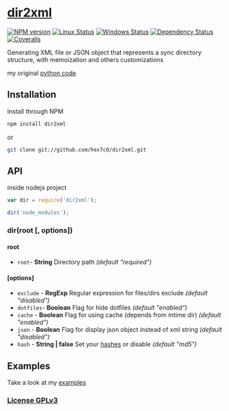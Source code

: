 # [dir2xml](https://github.com/hex7c0/dir2xml)

[![NPM version](https://img.shields.io/npm/v/dir2xml.svg)](https://www.npmjs.com/package/dir2xml)
[![Linux Status](https://img.shields.io/travis/hex7c0/dir2xml.svg?label=linux-osx)](https://travis-ci.org/hex7c0/dir2xml)
[![Windows Status](https://img.shields.io/appveyor/ci/hex7c0/dir2xml.svg?label=windows)](https://ci.appveyor.com/project/hex7c0/dir2xml)
[![Dependency Status](https://img.shields.io/david/hex7c0/dir2xml.svg)](https://david-dm.org/hex7c0/dir2xml)
[![Coveralls](https://img.shields.io/coveralls/hex7c0/dir2xml.svg)](https://coveralls.io/r/hex7c0/dir2xml)

Generating XML file or JSON object that represents a sync directory structure, with memoization and others customizations

my original [python code](https://github.com/hex7c0/Dir2Xmlpy)

## Installation

Install through NPM

```bash
npm install dir2xml
```
or
```bash
git clone git://github.com/hex7c0/dir2xml.git
```

## API

inside nodejs project
```js
var dir = require('dir2xml');

dir('node_modules');
```

### dir(root [, options])

#### root

 - `root`- **String** Directory path *(default "required")*

#### [options]

 - `exclude` - **RegExp** Regular expression for files/dirs exclude *(default "disabled")*
 - `dotfiles`- **Boolean** Flag for hide dotfiles *(default "enabled")*
 - `cache` - **Boolean** Flag for using cache (depends from mtime dir) *(default "enabled")*
 - `json` - **Boolean** Flag for display json object instead of xml string *(default "disabled")*
 - `hash` - **String | false** Set your [hashes](http://nodejs.org/api/crypto.html#crypto_crypto_gethashes) or disable *(default "md5")*

## Examples

Take a look at my [examples](examples)

### [License GPLv3](LICENSE)
